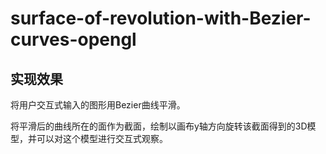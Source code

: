 # surface-of-revolution-with-Bezier-curves-opengl
## 实现效果
将用户交互式输入的图形用Bezier曲线平滑。

将平滑后的曲线所在的面作为截面，绘制以画布y轴方向旋转该截面得到的3D模型，并可以对这个模型进行交互式观察。
